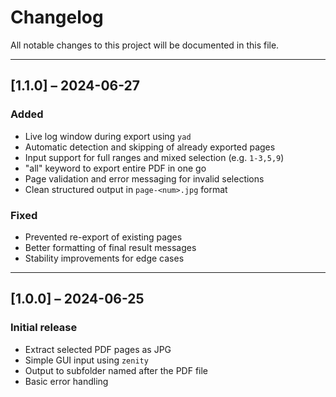# Changelog

All notable changes to this project will be documented in this file.

---

## [1.1.0] – 2024-06-27  
### Added
- Live log window during export using `yad`
- Automatic detection and skipping of already exported pages
- Input support for full ranges and mixed selection (e.g. `1-3,5,9`)
- "all" keyword to export entire PDF in one go
- Page validation and error messaging for invalid selections
- Clean structured output in `page-<num>.jpg` format

### Fixed
- Prevented re-export of existing pages
- Better formatting of final result messages
- Stability improvements for edge cases

---

## [1.0.0] – 2024-06-25  
### Initial release
- Extract selected PDF pages as JPG
- Simple GUI input using `zenity`
- Output to subfolder named after the PDF file
- Basic error handling
